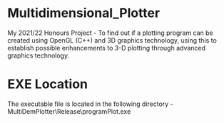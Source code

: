 # Multidimensional_Plotter
My 2021/22 Honours Project - To find out if a plotting program can be created using OpenGL (C++) and 3D graphics technology, using this to establish possible enhancements to 3-D plotting through advanced graphics technology.

# EXE Location
The executable file is located in the following directory - MultiDemPlotter\Release\programPlot.exe
